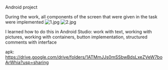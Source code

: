 Android project

During the work, all components of the screen that were given in the task were implemented
![1.jpg](..%2F..%2Fdownloads%2F1.jpg)
![2.jpg](..%2F..%2Fdownloads%2F2.jpg)

I learned how to do this in Android Studio:
work with text,
working with pictures,
working with containers,
button implementation,
structured comments with interface

apk:
https://drive.google.com/drive/folders/1ATMmJJs0mSSbwBdsLxeZVeW7boArWhia?usp=sharing

